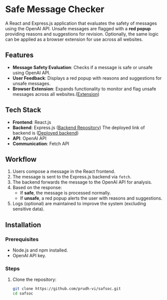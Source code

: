# Safe Message Checker

A React and Express.js application that evaluates the safety of messages using the OpenAI API. Unsafe messages are flagged with a **red popup** providing reasons and suggestions for revision. Optionally, the same logic can be applied as a browser extension for use across all websites.

## Features

- **Message Safety Evaluation**: Checks if a message is safe or unsafe using OpenAI API.
- **User Feedback**: Displays a red popup with reasons and suggestions for unsafe messages.
- **Browser Extension**: Expands functionality to monitor and flag unsafe messages across all websites.([Extension](https://github.com/prudh-vi/Safsoc/tree/main/extension))

## Tech Stack

- **Frontend**: React.js
- **Backend**: Express.js ([Backend Repository](https://github.com/prudh-vi/repo)) The deployed link of backend is ([Deployed backend](https://repo-ecaf.onrender.com/))
- **API**: OpenAI API
- **Communication**: Fetch API

## Workflow

1. Users compose a message in the React frontend.
2. The message is sent to the Express.js backend via `fetch`.
3. The backend forwards the message to the OpenAI API for analysis.
4. Based on the response:
   - If **safe**, the message is processed normally.
   - If **unsafe**, a red popup alerts the user with reasons and suggestions.
5. Logs (optional) are maintained to improve the system (excluding sensitive data).

## Installation

### Prerequisites

- Node.js and npm installed.
- OpenAI API key.

### Steps

1. Clone the repository:
   ```bash
   git clone https://github.com/prudh-vi/safsoc.git
   cd safsoc
